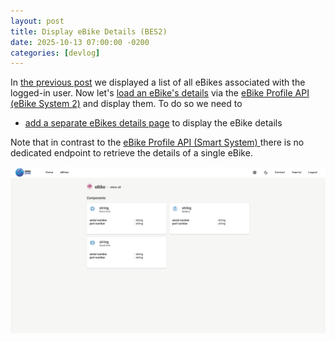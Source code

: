 ```yaml
---
layout: post
title: Display eBike Details (BES2)
date: 2025-10-13 07:00:00 -0200
categories: [devlog]
---
```


In [the previous post](https://open-ebike.github.io/devlog/2025/10/12/display-ebikes.html) we displayed a list of all eBikes associated with the logged-in user.
Now let's [load an eBike's details](https://github.com/open-ebike/open-ebike-frontend/issues/24) via the [eBike Profile API (eBike System 2)](https://portal.bosch-ebike.com/data-act/app#/ebike-system-2-bike-profile) and display them. 
To do so we need to

* [add a separate eBikes details page](https://github.com/open-ebike/open-ebike-frontend/commit/f9526eea80d28f9f48e70202820eeaa98d3f042a) to display the eBike details

Note that in contrast to the [eBike Profile API (Smart System)
](https://portal.bosch-ebike.com/data-act/app#/smart-system-bike-profile) there is no dedicated endpoint to retrieve the details of a single eBike. 

![web-app-ebike-details.png](/assets/2025-10-13/web-app-ebike-details.png)

